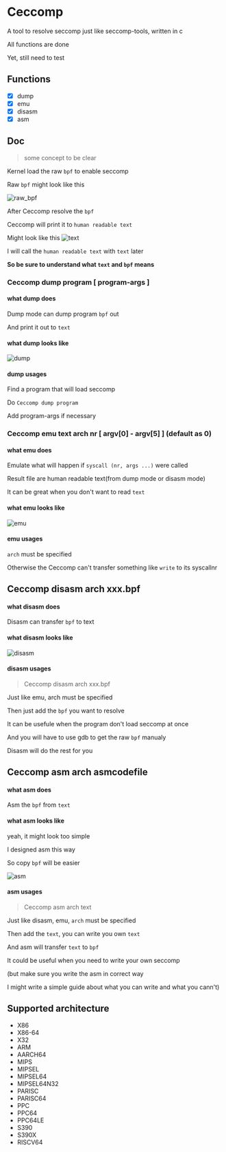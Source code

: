 # Ceccomp
A tool to resolve seccomp just like seccomp-tools, written in c

All functions are done

Yet, still need to test

## Functions

- [x] dump
- [x] emu
- [x] disasm
- [x] asm

## Doc

> some concept to be clear

Kernel load the raw `bpf` to enable seccomp

Raw `bpf` might look like this

![raw_bpf](assets/raw_bpf.png)

After Ceccomp resolve the `bpf`

Ceccomp will print it to `human readable text`

Might look like this
![text](assets/text.png)

I will call the `human readable text` with `text` later

**So be sure to understand what `text` and `bpf` means**

### Ceccomp dump program [ program-args ]

#### what dump does

Dump mode can dump program `bpf` out

And print it out to `text`

#### what dump looks like

![dump](assets/dump.png)

#### dump usages

Find a program that will load seccomp

Do `Ceccomp dump program`

Add program-args if necessary

### Ceccomp emu text arch nr [ argv[0] - argv[5] ] (default as 0)

#### what emu does

Emulate what will happen if `syscall (nr, args ...)` were called

Result file are human readable text(from dump mode or disasm mode)

It can be great when you don't want to read `text`

#### what emu looks like

![emu](assets/emu.png)

#### emu usages

`arch` must be specified

Otherwise the Ceccomp can't transfer something like `write` to its syscallnr

## Ceccomp disasm arch xxx.bpf

#### what disasm does

Disasm can transfer `bpf` to text

#### what disasm looks like

![disasm](assets/disasm.png)

#### disasm usages

> Ceccomp disasm arch xxx.bpf

Just like emu, arch must be specified

Then just add the `bpf` you want to resolve

It can be usefule when the program don't load seccomp at once

And you will have to use gdb to get the raw `bpf` manualy

Disasm will do the rest for you

## Ceccomp asm arch asmcodefile

#### what asm does

Asm the `bpf` from `text`

#### what asm looks like

yeah, it might look too simple

I designed asm this way

So copy `bpf` will be easier

![asm](assets/asm.png)

#### asm usages

> Ceccomp asm arch text

Just like disasm, emu, `arch` must be specified

Then add the `text`, you can write you own `text`

And asm will transfer `text` to `bpf`


It could be useful when you need to write your own seccomp

(but make sure you write the asm in correct way

I might write a simple guide about what you can write and what you cann't)

## Supported architecture
- X86
- X86-64
- X32
- ARM
- AARCH64
- MIPS
- MIPSEL
- MIPSEL64
- MIPSEL64N32
- PARISC
- PARISC64
- PPC
- PPC64
- PPC64LE
- S390
- S390X
- RISCV64
